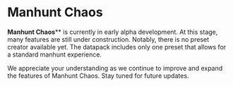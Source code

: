 # Manhunt Chaos

**Manhunt Chaos**** is currently in early alpha development. At this stage, many features are still under construction. Notably, there is no preset creator available yet. The datapack includes only one preset that allows for a standard manhunt experience.

We appreciate your understanding as we continue to improve and expand the features of Manhunt Chaos. Stay tuned for future updates.
